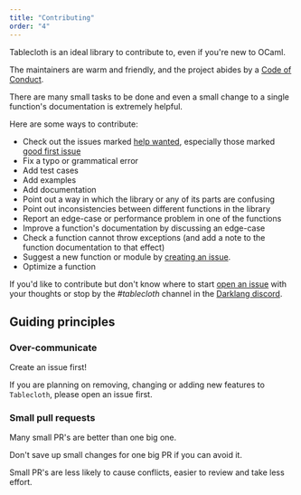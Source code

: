 ```yaml
---
title: "Contributing"
order: "4"
---
```


Tablecloth is an ideal library to contribute to, even if you're new to OCaml.

The maintainers are warm and friendly, and the project abides by a [Code of Conduct](../CODE_OF_CONDUCT.md).

There are many small tasks to be done and even a small change to a single function's documentation is extremely helpful.

Here are some ways to contribute:

- Check out the issues marked [help wanted](https://github.com/darklang/tablecloth/labels/help%20wanted), especially those marked [good first issue](https://github.com/darklang/tablecloth/labels/good%20first%20issue)
- Fix a typo or grammatical error
- Add test cases
- Add examples
- Add documentation
- Point out a way in which the library or any of its parts are confusing
- Point out inconsistencies between different functions in the library
- Report an edge-case or performance problem in one of the functions
- Improve a function's documentation by discussing an edge-case
- Check a function cannot throw exceptions (and add a note to the function documentation to that effect)
- Suggest a new function or module by [creating an issue](https://github.com/darklang/tablecloth/issues/new).
- Optimize a function

If you'd like to contribute but don't know where to start [open an
issue](https://github.com/darklang/tablecloth/issues/new) with your thoughts
or stop by the *#tablecloth* channel in the [Darklang discord](https://darklang.com/discord-invite).

## Guiding principles

### Over-communicate

Create an issue first!

If you are planning on removing, changing or adding new features to `Tablecloth`, please open an issue first.

### Small pull requests

Many small PR's are better than one big one.

Don't save up small changes for one big PR if you can avoid it.

Small PR's are less likely to cause conflicts, easier to review and take less effort.
